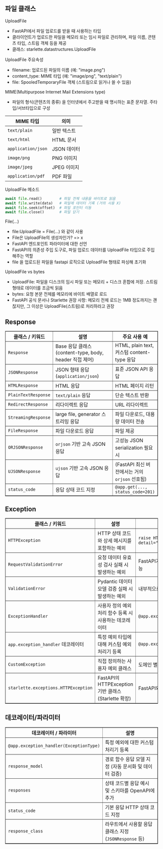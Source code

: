 ## 파일 클래스
UploadFile
- FastAPI에서 파일 업로드를 받을 때 사용하는 타입
- 클라이언트가 업로드한 파일을 메모리 또는 임시 파일로 관리하며, 파일 이름, 콘텐츠 타입, 스트림 객체 등을 제공
- 클래스: starlette.datastructures.UploadFile

UploadFile 주요속성
- filename: 업로드된 파일의 이름 (예: "image.png")
- content_type: MIME 타입 (예: "image/png", "text/plain")
- file: SpooledTemporaryFile 객체 (스트림으로 읽거나 쓸 수 있음)

MIME(Multipurpose Internet Mail Extensions type)
- 파일의 형식(콘텐츠의 종류) 을 인터넷에서 주고받을 때 명시하는 표준 문자열. 주타입/서브타입으로 구성
<div align="center">

| MIME 타입            | 의미         |
|----------------------|--------------|
| `text/plain`          | 일반 텍스트  |
| `text/html`           | HTML 문서    |
| `application/json`    | JSON 데이터  |
| `image/png`           | PNG 이미지   |
| `image/jpeg`          | JPEG 이미지  |
| `application/pdf`     | PDF 파일     |

</div>

UploadFile 메소드
```python
await file.read()        # 파일 전체 내용을 바이트로 읽음
await file.write(data)   # 파일에 데이터 기록 (거의 사용 X)
await file.seek(offset)  # 파일 포인터 이동
await file.close()       # 파일 닫기
```

File(...)
- file:UploadFile = File(...) 와 같이 사용
- File은 UploadFile의 생성자인가? => x
- FastAPI 엔드포인트 파라미터에 대한 선언
- FastAPI의 의존성 주입 도구로, 파일 업로드 데이터를 UploadFile 타입으로 주입해주는 역할
- file 을 업로드된 파일을 fastapi 로직으로 UploadFile 형태로 파싱해 초기화
  
UploadFile vs bytes
- UploadFile: 파일을 디스크의 임시 파일 또는 메모리 + 디스크 혼합에 저장. 스트림 형태로 데이터를 조금씩 읽음
- bytes: 요청 본문 전체를 메모리에 바이트 배열로 로드
- FastAPI 공식 문서나 Starlette 권장 사항: 메모리 전체 로드는 1MB 정도까지는 괜찮지만, 그 이상은 UploadFile(스트림)로 처리하라고 권장

<h2>Response</h2>

<table style="width:100%; table-layout: fixed; border-collapse: collapse;" border="1">
  <colgroup>
    <col style="width: 25%;">
    <col style="width: 50%;">
    <col style="width: 25%;">
  </colgroup>
  <thead>
    <tr>
      <th>클래스 / 키워드</th>
      <th>설명</th>
      <th>주요 사용 예</th>
    </tr>
  </thead>
  <tbody>
    <tr>
      <td><code>Response</code></td>
      <td>Base 응답 클래스 (content-type, body, header 직접 제어)</td>
      <td>HTML, plain text, 커스텀 content-type 응답</td>
    </tr>
    <tr>
      <td><code>JSONResponse</code></td>
      <td>JSON 형태 응답 (<code>application/json</code>)</td>
      <td>표준 JSON API 응답</td>
    </tr>
    <tr>
      <td><code>HTMLResponse</code></td>
      <td>HTML 응답</td>
      <td>HTML 페이지 리턴</td>
    </tr>
    <tr>
      <td><code>PlainTextResponse</code></td>
      <td><code>text/plain</code> 응답</td>
      <td>단순 텍스트 반환</td>
    </tr>
    <tr>
      <td><code>RedirectResponse</code></td>
      <td>리다이렉트 응답</td>
      <td>URL 리다이렉트</td>
    </tr>
    <tr>
      <td><code>StreamingResponse</code></td>
      <td>large file, generator 스트리밍 응답</td>
      <td>파일 다운로드, 대용량 데이터 전송</td>
    </tr>
    <tr>
      <td><code>FileResponse</code></td>
      <td>파일 다운로드 응답</td>
      <td>파일 제공</td>
    </tr>
    <tr>
      <td><code>ORJSONResponse</code></td>
      <td><code>orjson</code> 기반 고속 JSON 응답</td>
      <td>고성능 JSON serialization 필요 시</td>
    </tr>
    <tr>
      <td><code>UJSONResponse</code></td>
      <td><code>ujson</code> 기반 고속 JSON 응답</td>
      <td>(FastAPI 최신 버전에서는 거의 <code>orjson</code> 선호됨)</td>
    </tr>
    <tr>
      <td><code>status_code</code></td>
      <td>응답 상태 코드 지정</td>
      <td><code>@app.get(..., status_code=201)</code></td>
    </tr>
  </tbody>
</table>

<h2>Exception</h2>

<table style="width:100%; table-layout: fixed; border-collapse: collapse;" border="1">
  <colgroup>
    <col style="width: 25%;">
    <col style="width: 50%;">
    <col style="width: 25%;">
  </colgroup>
  <thead>
    <tr>
      <th>클래스 / 키워드</th>
      <th>설명</th>
      <th>주요 사용 예시 / 용도</th>
    </tr>
  </thead>
  <tbody>
    <tr>
      <td><code>HTTPException</code></td>
      <td>HTTP 상태 코드와 상세 메시지를 포함하는 예외</td>
      <td><code>raise HTTPException(status_code=404, detail="Not Found")</code></td>
    </tr>
    <tr>
      <td><code>RequestValidationError</code></td>
      <td>요청 데이터 유효성 검사 실패 시 발생하는 예외</td>
      <td>FastAPI가 자동 발생, 커스텀 핸들러 등록 가능</td>
    </tr>
    <tr>
      <td><code>ValidationError</code></td>
      <td>Pydantic 데이터 모델 검증 실패 시 발생하는 예외</td>
      <td>내부적으로 사용, 직접 처리 가능</td>
    </tr>
    <tr>
      <td><code>ExceptionHandler</code></td>
      <td>사용자 정의 예외 처리 함수 등록 시 사용하는 데코레이터</td>
      <td><code>@app.exception_handler(ExceptionType)</code></td>
    </tr>
    <tr>
      <td><code>app.exception_handler</code> 데코레이터</td>
      <td>특정 예외 타입에 대해 커스텀 예외 처리기 등록</td>
      <td><code>@app.exception_handler(HTTPException)</code></td>
    </tr>
    <tr>
      <td><code>CustomException</code></td>
      <td>직접 정의하는 사용자 예외 클래스</td>
      <td>도메인 별 의미 있는 예외 표현</td>
    </tr>
    <tr>
      <td><code>starlette.exceptions.HTTPException</code></td>
      <td>FastAPI의 HTTPException 기반 클래스 (Starlette 확장)</td>
      <td>FastAPI와 Starlette의 예외 호환성</td>
    </tr>
  </tbody>
</table>

<h2>데코레이터/파라미터</h2>

<table style="width:100%; table-layout: fixed; border-collapse: collapse;" border="1">
  <colgroup>
    <col style="width: 40%;">
    <col style="width: 60%;">
  </colgroup>
  <thead>
    <tr>
      <th>데코레이터 / 파라미터</th>
      <th>설명</th>
    </tr>
  </thead>
  <tbody>
    <tr>
      <td><code>@app.exception_handler(ExceptionType)</code></td>
      <td>특정 예외에 대한 커스텀 처리기 등록</td>
    </tr>
    <tr>
      <td><code>response_model</code></td>
      <td>경로 함수 응답 모델 지정 (자동 문서화 및 데이터 검증)</td>
    </tr>
    <tr>
      <td><code>responses</code></td>
      <td>상태 코드별 응답 예시 및 스키마를 OpenAPI에 추가</td>
    </tr>
    <tr>
      <td><code>status_code</code></td>
      <td>기본 응답 HTTP 상태 코드 지정</td>
    </tr>
    <tr>
      <td><code>response_class</code></td>
      <td>라우트에서 사용할 응답 클래스 지정 (<code>JSONResponse</code> 등)</td>
    </tr>
  </tbody>
</table>
